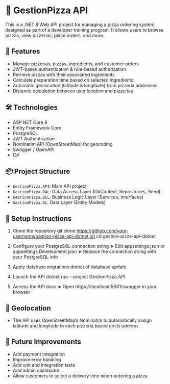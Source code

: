 # 🍕 GestionPizza API

This is a .NET 8 Web API project for managing a pizza ordering system, designed as part of a developer training program. It allows users to browse pizzas, view pizzerias, place orders, and more.

## 🚀 Features

- Manage pizzerias, pizzas, ingredients, and customer orders
- JWT-based authentication & role-based authorization
- Retrieve pizzas with their associated ingredients
- Calculate preparation time based on selected ingredients
- Automatic geolocation (latitude & longitude) from pizzeria addresses
- Distance calculation between user location and pizzerias

## 🛠 Technologies

- ASP.NET Core 8
- Entity Framework Core
- PostgreSQL
- JWT Authentication
- Nominatim API (OpenStreetMap) for geocoding
- Swagger / OpenAPI
- C#

## 📦 Project Structure

- `GestionPizza.API`: Main API project
- `GestionPizza.DAL`: Data Access Layer (DbContext, Repositories, Seed)
- `GestionPizza.BLL`: Business Logic Layer (Services, Interfaces)
- `GestionPizza.DL`: Data Layer (Entity Models)

## 📄 Setup Instructions

1. Clone the repository
git clone https://github.com/your-username/gestion-pizza-api-dotnet.git
cd gestion-pizza-api-dotnet

2. Configure your PostgreSQL connection string
 ➤ Edit appsettings.json or appsettings.Development.json
 ➤ Replace the connection string with your PostgreSQL info

3. Apply database migrations
dotnet ef database update

4. Launch the API
dotnet run --project GestionPizza.API

5. Access the API docs
 ➤ Open https://localhost:5001/swagger in your browser

## 📍 Geolocation

- The API uses OpenStreetMap’s Nominatim to automatically assign latitude and longitude to each pizzeria based on its address.

## 📌 Future Improvements

- Add payment integration
- Improve error handling
- Add unit and integration tests
- Add admin dashboard
- Allow customers to select a delivery time when ordering a pizza

